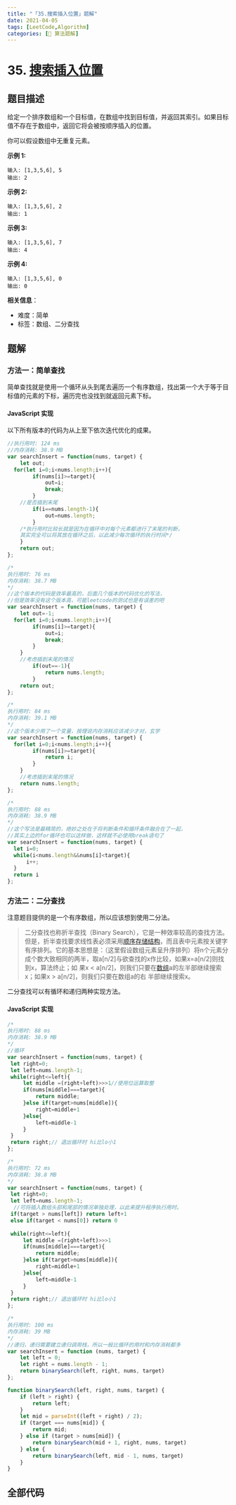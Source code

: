 ```yaml
---
title: "「35.搜索插入位置」题解"
date: 2021-04-05
tags: [LeetCode,Algorithm]
categories: [📝 算法题解]
---
```


#  35. [搜索插入位置](https://leetcode-cn.com/problems/search-insert-position/)
## 题目描述

给定一个排序数组和一个目标值，在数组中找到目标值，并返回其索引。如果目标值不存在于数组中，返回它将会被按顺序插入的位置。

你可以假设数组中无重复元素。<!-- more -->

**示例 1:**

```
输入: [1,3,5,6], 5
输出: 2
```

**示例 2:**

```
输入: [1,3,5,6], 2
输出: 1
```

**示例 3:**

```
输入: [1,3,5,6], 7
输出: 4
```

**示例 4:**

```
输入: [1,3,5,6], 0
输出: 0
```

**相关信息**：

+ 难度：简单
+ 标签：数组、二分查找

## 题解

### 方法一：简单查找

简单查找就是使用一个循环从头到尾去遍历一个有序数组，找出第一个大于等于目标值的元素的下标，遍历完也没找到就返回元素下标。

#### JavaScript 实现

以下所有版本的代码为从上至下依次迭代优化的成果。

```javascript
//执行用时: 124 ms
//内存消耗: 38.9 MB
var searchInsert = function(nums, target) {
    let out;
  for(let i=0;i<nums.length;i++){
        if(nums[i]>=target){
            out=i;
            break;
        }
    //是否插到末尾
        if(i==nums.length-1){
            out=nums.length;
        }
    /*执行用时比较长就是因为在循环中对每个元素都进行了末尾的判断，
    其实完全可以将其放在循环之后，以此减少每次循环的执行时间*/
    }
    return out;
};
```

```javascript
/*
执行用时: 76 ms
内存消耗: 38.7 MB
*/
//这个版本的代码是效率最高的，后面几个版本的代码优化的写法，
//但是效率没有这个版本高，可能leetcode的测试也是有误差的吧
var searchInsert = function(nums, target) {
    let out=-1;
  for(let i=0;i<nums.length;i++){
        if(nums[i]>=target){
            out=i;
            break;
        }
    }
    //考虑插到末尾的情况
        if(out==-1){
            return nums.length;
        }
    return out;
};
```

```javascript
/*
执行用时: 84 ms
内存消耗: 39.1 MB
*/
//这个版本少用了一个变量，按理说内存消耗应该减少才对，玄学
var searchInsert = function(nums, target) {
  for(let i=0;i<nums.length;i++){
        if(nums[i]>=target){
            return i;
        }
    }
    //考虑插到末尾的情况
    return nums.length;
};
```

```javascript
/*
执行用时: 88 ms
内存消耗: 38.9 MB
*/
//这个写法是最精简的，绝妙之处在于将判断条件和循环条件融合在了一起，
//其实上边的for循环也可以这样做，这样就不必使用break语句了
var searchInsert = function(nums, target) {
  let i=0;
  while(i<nums.length&&nums[i]<target){
      i++;
  }
  return i
};
```

### 方法二：二分查找

注意题目提供的是一个有序数组，所以应该想到使用二分法。

> 二分查找也称折半查找（Binary Search），它是一种效率较高的查找方法。但是，折半查找要求线性表必须采用[顺序存储结构](https://baike.baidu.com/item/顺序存储结构/1347176)，而且表中元素按关键字有序排列。它的基本思想是：（这里假设数组元素呈升序排列）将n个元素分成个数大致相同的两半，取a[n/2]与欲查找的x作比较，如果x=a[n/2]则找到x，算法终止；如 果x < a[n/2]，则我们只要在[数组](https://baike.baidu.com/item/数组)a的左半部继续搜索x；如果x > a[n/2]，则我们只要在数组a的右 半部继续搜索x。

二分查找可以有循环和递归两种实现方法。

#### JavaScript 实现

```javascript
/*
执行用时: 88 ms
内存消耗: 38.9 MB
*/
//循环
var searchInsert = function(nums, target) {
 let right=0;
 let left=nums.length-1;
 while(right<=left){
     let middle =(right+left)>>>1//使用位运算取整
     if(nums[middle]===target){
         return middle;
     }else if(target>nums[middle]){
         right=middle+1
     }else{
         left=middle-1
     }
 }
 return right;// 退出循环时 hi比lo小1
};
```

```javascript
/*
执行用时: 72 ms
内存消耗: 38.8 MB
*/
var searchInsert = function(nums, target) {
 let right=0;
 let left=nums.length-1;
  //可将插入数组头部和尾部的情况单独处理，以此来提升程序执行用时。
 if(target > nums[left]) return left+1
 else if(target < nums[0]) return 0
    
 while(right<=left){
     let middle =(right+left)>>>1
     if(nums[middle]===target){
         return middle;
     }else if(target>nums[middle]){
         right=middle+1
     }else{
         left=middle-1
     }
 }
 return right;// 退出循环时 hi比lo小1
};
```

```javascript
/*
执行用时: 100 ms
内存消耗: 39 MB
*/
//递归，递归需要建立递归调用栈，所以一般比循环的用时和内存消耗都多
var searchInsert = function (nums, target) {
    let left = 0;
    let right = nums.length - 1;
    return binarySearch(left, right, nums, target)
};

function binarySearch(left, right, nums, target) {
    if (left > right) {
        return left;
    }
    let mid = parseInt((left + right) / 2);
    if (target === nums[mid]) {
        return mid;
    } else if (target > nums[mid]) {
        return binarySearch(mid + 1, right, nums, target)
    } else {
        return binarySearch(left, mid - 1, nums, target)
    }
}
```
## 全部代码

<RecoDemo :collapse="true">
  <template slot="code-js">
    <<< @/blog/algorithm/src/js/35.搜索插入位置.js
  </template>
</RecoDemo>